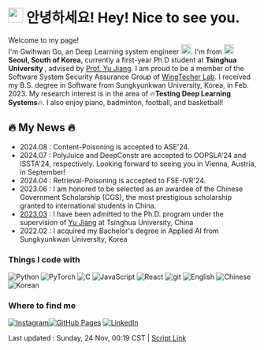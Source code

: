 <!--Introduction-->
<h1><img src="https://emojis.slackmojis.com/emojis/images/1531849430/4246/blob-sunglasses.gif?1531849430" width="30"/> 안녕하세요! Hey! Nice to see you.</h1>


<p> Welcome to my page! </br> I'm Gwihwan Go, an Deep Learning system engineer <img src="https://img.icons8.com/external-flat-juicy-fish/60/000000/external-algorithm-data-science-flat-flat-juicy-fish.png" width="20"/>. I'm from <img src="https://img.icons8.com/office/40/000000/south-korea.png" width="20" /> <b>Seoul, South of Korea</b>, currently a first-year Ph.D student at  <b>Tsinghua University </b>, advised by <a href='https://sites.google.com/site/jiangyu198964/home'>Prof. Yu Jiang</a>. I am proud to be a member of the Software System Security Assurance Group of <a href='http://www.wingtecher.com/homeen'>WingTecher Lab</a>. I received my B.S. degree in Software from Sungkyunkwan University, Korea, in Feb. 2023. My research interest is in the area of 🔥<b>Testing Deep Learning Systems</b>🔥. I also enjoy piano, badminton, football, and basketball!</p>
<!--Blog_Header-->
<h2><b> 🔥 My News 🔥 </b></h2>
<!--Blog_Post-->

- 2024.08 : Content-Poisoning is accepted to ASE'24.
- 2024.07 : PolyJuice and DeepConstr are accepted to OOPSLA'24 and ISSTA'24, respectively. Looking forward to seeing you in Vienna, Austria, in September!
- 2024.04 : Retrieval-Poisoning is accepted to FSE-IVR'24.
- 2023.06 : I am honored to be selected as an awardee of the Chinese Government Scholarship (CGS), the most prestigious scholarship granted to international students in China.
- [2023.03](https://yzbm.tsinghua.edu.cn/publish/s05/s0501/detail/f869fcc1-c215-47a6-b7d9-fa6ec9781738) : I have been admitted to the Ph.D. program under the supervision of [Yu Jiang](https://sites.google.com/site/jiangyu198964/home) at Tsinghua University, China
- 2022.02 : I acquired my Bachelor's degree in Applied AI from Sungkyunkwan University, Korea
<!-- - 2022.02 : I acquired my Bachelor's degree in Applied AI from Sungkyunkwan University, Korea -->
<!--Code_Emblems-->
<h3>Things I code with</h3>
<p>
<img alt="Python" src="https://img.shields.io/badge/-Python-3776AB?style=flat-square&logo=python&logoColor=yellow" />
<img alt="PyTorch" src="https://img.shields.io/badge/-PyTorch-white?style=flat-square&logo=pytorch&logoColor=orrange" />
<img alt="C" src="https://img.shields.io/badge/-C language-00599C?style=flat-square&logo=C&logoColor=black" />
<img alt="JavaScript" src="https://img.shields.io/badge/-JavaScript-F7DF1E?style=flat-square&logo=JavaScript&logoColor=black" />
<img alt="React" src="https://img.shields.io/badge/-React-45b8d8?style=flat-square&logo=react&logoColor=white" />
<img alt="git" src="https://img.shields.io/badge/-Git-F05032?style=flat-square&logo=git&logoColor=white" />
<img alt="English" src="https://img.shields.io/badge/-English-white?style=flat-square&logo=Etsy&logoColor=blue" />
<img alt="Chinese" src="https://img.shields.io/badge/-Chinese-990000?style=flat-square&logo=Archive of Our Own&logoColor=white"/>
<img alt="Korean" src="https://img.shields.io/badge/-Korean-003459?style=flat-square&logo=Koa&logoColor=red" />
</p>

<!--Contacts-->
<h3>Where to find me</h3>
<a href="https://www.instagram.com/returnn_go" target="_blank"><img alt="Instagram" src="https://img.shields.io/badge/Instagram-E4405F.svg?&style=for-the-badge&logo=instagram&logoColor=white" /></a><a href="https://gwihwan-go.github.io/" target="_blank"><img alt="GitHub Pages" src="https://img.shields.io/badge/GitHub%20Pages-%2312100E.svg?&style=for-the-badge&logo=github&logoColor=white" /></a> <a href="https://www.linkedin.com/in/%EA%B7%80%ED%99%98-%EA%B3%A0-9687b323a/" target="_blank"><img alt="LinkedIn" src="https://img.shields.io/badge/linkedin-%230077B5.svg?&style=for-the-badge&logo=linkedin&logoColor=white" /></a>

<!--Footer-->
Last updated : Sunday, 24 Nov, 00:19 CST | [Script Link](https://gist.github.com/GwiHwan-Go//) 

<!--Section 4 header-->

<!--<h3><b>🤟🏻  My Daily Life Posts</b></h3> -->
<!--
Section 4 header
-->

<!--
Footer
Last updated : Sunday, 03 Dec, 14:10 KST | [Script Link](https://gist.github.com/GwiHwan-Go//)
<!--
Footer
-->
<!--- [2022/10/21 - 파이썬 초보들이 공부할만한 자료](https://blog.naver.com/ie1914/222906452981) <br>
- [2022/10/13 - 한 달  공부 - 토플  100점 넘긴 후기](https://blog.naver.com/ie1914/222898983798) <br>
- [2022/7/31 - 할 일에서 스트레스 덜어내기](https://blog.naver.com/ie1914/222835967152) <br> -->
<!--
Section 4
-->
<!--
Section 5
-->